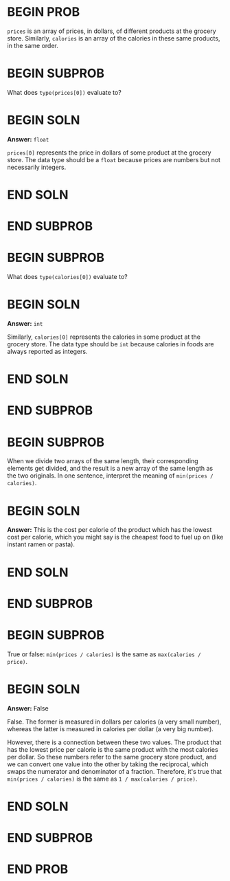 # BEGIN PROB

`prices` is an array of prices, in dollars, of different products at the grocery store. Similarly, `calories` is an array of the calories in these same products, in the same order.

# BEGIN SUBPROB

What does `type(prices[0])` evaluate to?

# BEGIN SOLN

**Answer:** `float`

`prices[0]` represents the price in dollars of some product at the grocery store. The data type should be a `float` because prices are numbers but not necessarily integers.

# END SOLN

# END SUBPROB

# BEGIN SUBPROB

What does `type(calories[0])` evaluate to?

# BEGIN SOLN

**Answer:** `int`

Similarly, `calories[0]` represents the calories in some product at the grocery store. The data type should be `int` because calories in foods are always reported as integers.

# END SOLN

# END SUBPROB

# BEGIN SUBPROB

When we divide two arrays of the same length, their corresponding elements get divided, and the result is a new array of the same length as the two originals. In one sentence, interpret the meaning of `min(prices / calories)`.

# BEGIN SOLN

**Answer:** This is the cost per calorie of the product which has the lowest cost per calorie, which you might say is the cheapest food to fuel up on (like instant ramen or pasta).

# END SOLN

# END SUBPROB

# BEGIN SUBPROB

True or false: `min(prices / calories)` is the same as `max(calories / price)`.

# BEGIN SOLN

**Answer:** False

False. The former is measured in dollars per calories (a very small number), whereas the latter is measured in calories per dollar (a very big number).

However, there is a connection between these two values. The product that has the lowest price per calorie is the same product with the most calories per dollar. So these numbers refer to the same grocery store product, and we can convert one value into the other by taking the reciprocal, which swaps the numerator and denominator of a fraction. Therefore, it's true that `min(prices / calories)` is the same as `1 / max(calories / price)`.

# END SOLN

# END SUBPROB

# END PROB